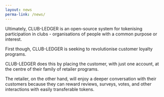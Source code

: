 ```yaml
---
layout: news
perma-link: /news/
---
```


Ultimately, CLUB-LEDGER is an open-source system for tokenising participation in clubs - organisations of people with a common purpose or interest.

First though, CLUB-LEDGER is seeking to revolutionise customer loyalty programs.

CLUB-LEDGER does this by placing the customer, with just one account, at the centre of their family of retailer programs.

The retailer, on the other hand, will enjoy a deeper conversation with their customers because they can reward reviews, surveys, votes, and other interactions with easily transferable tokens.

